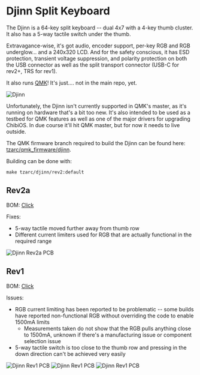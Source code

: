 # Djinn Split Keyboard

The Djinn is a 64-key split keyboard -- dual 4x7 with a 4-key thumb cluster. It also has a 5-way tactile switch under the thumb.

Extravagance-wise, it's got audio, encoder support, per-key RGB and RGB underglow... and a 240x320 LCD. And for the safety conscious, it has ESD protection, transient voltage suppression, and polarity protection on both the USB connector as well as the split transport connector (USB-C for rev2+, TRS for rev1).

It also runs [QMK](https://qmk.fm/)! It's just.... not in the main repo, yet.

![Djinn](https://i.imgur.com/iZmEG2e.jpg)

Unfortunately, the Djinn isn't currently supported in QMK's master, as it's running on hardware that's a bit too new. It's also intended to be used as a testbed for QMK features as well as one of the major drivers for upgrading ChibiOS. In due course it'll hit QMK master, but for now it needs to live outside.

The QMK firmware branch required to build the Djinn can be found here: [tzarc/qmk_firmware/djinn](https://github.com/tzarc/qmk_firmware/tree/djinn).

Building can be done with:

```
make tzarc/djinn/rev2:default
```

## Rev2a

BOM: [Click](Rev2a/Djinn-BOM.md)

Fixes:

* 5-way tactile moved further away from thumb row
* Different current limiters used for RGB that are actually functional in the required range

![Djinn Rev2a PCB](https://i.imgur.com/D2tkZZf.png)

## Rev1

BOM: [Click](Rev1/Djinn-BOM.md)

Issues:

* RGB current limiting has been reported to be problematic -- some builds have reported non-functional RGB without overriding the code to enable 1500mA limits
  * Measurements taken do not show that the RGB pulls anything close to 1500mA, unknown if there's a manufacturing issue or component selection issue
* 5-way tactile switch is too close to the thumb row and pressing in the down direction can't be achieved very easily

![Djinn Rev1 PCB](https://i.imgur.com/tDgQIRd.png)
![Djinn Rev1 PCB](https://i.imgur.com/HIBmkHB.jpg)
![Djinn Rev1 PCB](https://i.imgur.com/NRcNDYy.jpg)
